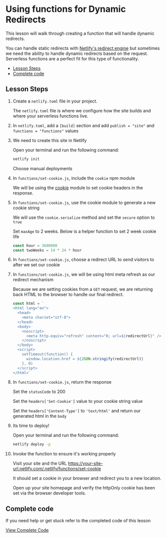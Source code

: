 # Using functions for Dynamic Redirects

This lesson will walk through creating a function that will handle dynamic redirects.

You can handle static redirects with [Netlify's redirect engine](https://www.netlify.com/docs/redirects/) but sometimes we need the ability to handle dynamic redirects based on the request. Serverless functions are a perfect fit for this type of functionality.

- [Lesson Steps](#lesson-steps)
- [Complete code](#complete-code)

## Lesson Steps

1. Create a `netlify.toml` file in your project.

    The `netlify.toml` file is where we configure how the site builds and where your serverless functions live.

2. In `netlify.toml`, add a `[build]` section and add `publish = "site"` and `functions = "functions"` values

3. We need to create this site in Netlify

    Open your terminal and run the following command:

    ```bash
    netlify init
    ```

    Choose manual deployments

4. In `functions/set-cookie.js`, include the `cookie` npm module

    We will be using the [cookie](https://www.npmjs.com/package/cookie) module to set cookie headers in the response.

5. In `functions/set-cookie.js`, use the cookie module to generate a new cookie string

      We will use the `cookie.serialize` method and set the `secure` option to `true`

      Set `maxAge` to 2 weeks. Below is a helper function to set 2 week cookie life

      ```js
      const hour = 3600000
      const twoWeeks = 14 * 24 * hour
      ```

6. In `functions/set-cookie.js`, choose a redirect URL to send visitors to after we set our cookie

7. In `functions/set-cookie.js`, we will be using html meta refresh as our redirect mechanism

    Because we are setting cookies from a `GET` request, we are returning back HTML to the browser to handle our final redirect.

    ```js
    const html = `
    <html lang="en">
      <head>
        <meta charset="utf-8">
      </head>
      <body>
        <noscript>
          <meta http-equiv="refresh" content="0; url=${redirectUrl}" />
        </noscript>
      </body>
      <script>
        setTimeout(function() {
          window.location.href = ${JSON.stringify(redirectUrl)}
        }, 0)
      </script>
    </html>`
    ```

8. In `functions/set-cookie.js`, return the response

    Set the `statusCode` to 200

    Set the `headers['Set-Cookie']` value to your cookie string value

    Set the `headers['Content-Type']` to `'text/html'` and return our generated html in the `body`

9. Its time to deploy!

    Open your terminal and run the following command:

    ```bash
    netlify deploy -p
    ```

10. Invoke the function to ensure it's working properly

    Visit your site and the URL https://your-site-url.netlify.com/.netlify/functions/set-cookie

    It should set a cookie in your browser and redirect you to a new location.

    Open up your site homepage and verify the httpOnly cookie has been set via the browser developer tools.






## Complete code

If you need help or get stuck refer to the completed code of this lesson

[View Complete Code](https://github.com/DavidWells/netlify-functions-workshop/tree/master/lessons-code-complete/use-cases/4-setting-cookies)
